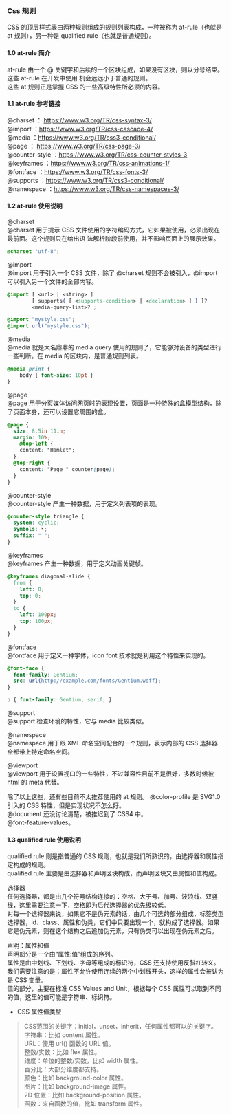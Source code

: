 
### Css 规则
CSS 的顶层样式表由两种规则组成的规则列表构成，一种被称为 at-rule（也就是 at 规则），另一种是 qualified rule（也就是普通规则）。  

#### 1.0 at-rule 简介
at-rule 由一个 @ 关键字和后续的一个区块组成，如果没有区块，则以分号结束。  
这些 at-rule 在开发中使用 机会远远小于普通的规则。  
这些 at 规则正是掌握 CSS 的一些高级特性所必须的内容。  

#### 1.1 at-rule 参考链接
@charset ： https://www.w3.org/TR/css-syntax-3/   
@import ：https://www.w3.org/TR/css-cascade-4/  
@media ：https://www.w3.org/TR/css3-conditional/  
@page ： https://www.w3.org/TR/css-page-3/  
@counter-style ：https://www.w3.org/TR/css-counter-styles-3  
@keyframes ：https://www.w3.org/TR/css-animations-1/  
@fontface ：https://www.w3.org/TR/css-fonts-3/  
@supports ：https://www.w3.org/TR/css3-conditional/  
@namespace ：https://www.w3.org/TR/css-namespaces-3/  

#### 1.2 at-rule 使用说明
@charset  
@charset 用于提示 CSS 文件使用的字符编码方式，它如果被使用，必须出现在最前面。这个规则只在给出语 法解析阶段前使用，并不影响页面上的展示效果。  
```css
@charset "utf-8";
```

@import  
@import 用于引入一个 CSS 文件，除了 @charset 规则不会被引入，@import 可以引入另一个文件的全部内容。  
```css
@import [ <url> | <string> ]
        [ supports( [ <supports-condition> | <declaration> ] ) ]? 
        <media-query-list>? ;

@import "mystyle.css"; 
@import url("mystyle.css");
```

@media  
@media 就是大名鼎鼎的 media query 使用的规则了，它能够对设备的类型进行一些判断。在 media 的区块内，是普通规则列表。
```css
@media print {
    body { font-size: 10pt }
}
```

@page  
@page 用于分页媒体访问网页时的表现设置，页面是一种特殊的盒模型结构，除了页面本身，还可以设置它周围的盒。  
```css
@page {
  size: 8.5in 11in; 
  margin: 10%;
    @top-left {
    content: "Hamlet";
  }
  @top-right {
    content: "Page " counter(page); 
  }
}
```

@counter-style  
@counter-style 产生一种数据，用于定义列表项的表现。  
```css
@counter-style triangle { 
  system: cyclic; 
  symbols: ‣;
  suffix: " ";
}
```

@keyframes  
@keyframes 产生一种数据，用于定义动画关键帧。  
```css
@keyframes diagonal-slide {
  from { 
    left: 0; 
    top: 0; 
  }
  to {
    left: 100px; 
    top: 100px; 
  }
}
```

@fontface  
@fontface 用于定义一种字体，icon font 技术就是利用这个特性来实现的。  
```css
@font-face {
  font-family: Gentium;
  src: url(http://example.com/fonts/Gentium.woff);
}

p { font-family: Gentium, serif; }
```

@support  
@support 检查环境的特性，它与 media 比较类似。  

@namespace  
@namespace 用于跟 XML 命名空间配合的一个规则，表示内部的 CSS 选择器全都带上特定命名空间。  

@viewport  
@viewport 用于设置视口的一些特性，不过兼容性目前不是很好，多数时候被 html 的 meta 代替。  

除了以上这些，还有些目前不太推荐使用的 at 规则。
@color-profile 是 SVG1.0 引入的 CSS 特性，但是实现状况不怎么好。  
@document 还没讨论清楚，被推迟到了 CSS4 中。  
@font-feature-values。

#### 1.3 qualified rule 使用说明
qualified rule 则是指普通的 CSS 规则，也就是我们所熟识的，由选择器和属性指定构成的规则。  
qualified rule 主要是由选择器和声明区块构成，而声明区块又由属性和值构成。    

选择器  
任何选择器，都是由几个符号结构连接的：空格、大于号、加号、波浪线、双竖线，这里需要注意一下，空格即为后代选择器的优先级较低。  
对每一个选择器来说，如果它不是伪元素的话，由几个可选的部分组成，标签类型选择器，id、class、属性和伪类，它们中只要出现一个，就构成了选择器。如果它是伪元素，则在这个结构之后追加伪元素，只有伪类可以出现在伪元素之后。  

声明：属性和值  
声明部分是一个由“属性:值”组成的序列。  
属性是由中划线、下划线、字母等组成的标识符，CSS 还支持使用反斜杠转义。我们需要注意的是：属性不允许使用连续的两个中划线开头，这样的属性会被认为是 CSS 变量。  
值的部分，主要在标准 CSS Values and Unit，根据每个 CSS 属性可以取到不同的值，这里的值可能是字符串、标识符。  

- CSS 属性值类型  
> CSS范围的关键字：initial，unset，inherit，任何属性都可以的关键字。   
> 字符串：比如 content 属性。  
> URL：使用 url() 函数的 URL 值。  
> 整数/实数：比如 flex 属性。  
> 维度：单位的整数/实数，比如 width 属性。  
> 百分比：大部分维度都支持。   
> 颜色：比如 background-color 属性。   
> 图片：比如 background-image 属性。  
> 2D 位置：比如 background-position 属性。  
> 函数：来自函数的值，比如 transform 属性。


